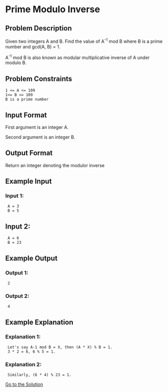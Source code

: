 # Prime Modulo Inverse

## Problem Description

Given two integers A and B. Find the value of A<sup>-1</sup> mod B where B is a prime number and gcd(A, B) = 1.

A<sup>-1</sup> mod B is also known as modular multiplicative inverse of A under modulo B.

## Problem Constraints

```
1 <= A <= 109
1<= B <= 109
B is a prime number
```

## Input Format

First argument is an integer A.

Second argument is an integer B.

## Output Format

Return an integer denoting the modulor inverse

## Example Input

### Input 1:

```
 A = 3
 B = 5
```

## Input 2:

```
 A = 6
 B = 23
```

## Example Output

### Output 1:

```
 2
```

### Output 2:

```
 4
```

## Example Explanation

### Explanation 1:

```
 Let's say A-1 mod B = X, then (A * X) % B = 1.
 3 * 2 = 6, 6 % 5 = 1.
```

### Explanation 2:

```
 Similarly, (6 * 4) % 23 = 1.
```

[Go to the Solution](../solutions/3_prime_modulo_inverse.py)
